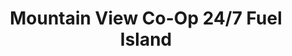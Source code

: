 ---
title: "Mountain View Co-Op 24/7 Fuel Island"
url: /big-sandy/mountain-view-co-op-24-7-fuel-island/
shop: Allgemein
---